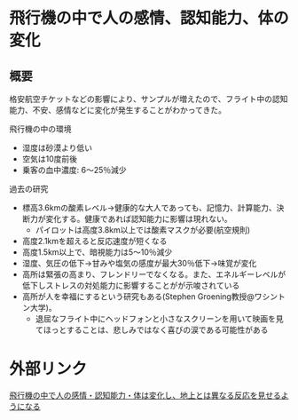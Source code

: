 # 飛行機の中で人の感情、認知能力、体の変化

## 概要
格安航空チケットなどの影響により、サンプルが増えたので、フライト中の認知能力、不安、感情などに変化が発生することがわかってきた。

飛行機の中の環境
* 湿度は砂漠より低い
* 空気は10度前後
* 乗客の血中濃度: 6～25％減少

過去の研究
* 標高3.6kmの酸素レベル→健康的な大人であっても、記憶力、計算能力、決断力が変化する。健康であれば認知能力に影響は現れない。
	* パイロットは高度3.8km以上では酸素マスクが必要(航空規則)
* 高度2.1kmを超えると反応速度が短くなる
* 高度1.5km以上で、暗視能力は5～10％減少
* 湿度、気圧の低下→甘みや塩気の感度が最大30％低下→味覚が変化
* 高所は緊張の高まり、フレンドリーでなくなる。また、エネルギーレベルが低下しストレスの対処能力に影響することがが示唆されている
* 高所が人を幸福にするという研究もある(Stephen Groening教授@ワシントン大学)。
	* 退屈なフライト中にヘッドフォンと小さなスクリーンを用いて映画を見てほっとすることは、悲しみではなく喜びの涙である可能性がある


# 外部リンク
[飛行機の中で人の感情・認知能力・体は変化し、地上とは異なる反応を見せるようになる](http://gigazine.net/news/20170925-flying-messes-with-your-mind/)

